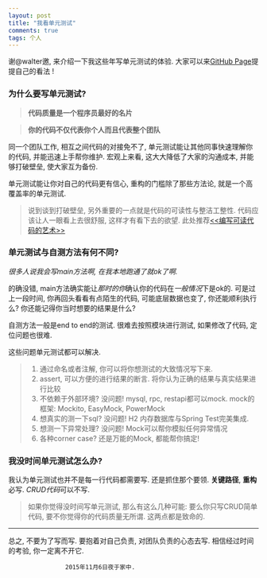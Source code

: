 ```yaml
---
layout: post
title: "我看单元测试"
comments: true
tags: 个人
---
```


谢@walter邀, 来介绍一下我这些年写单元测试的体验. 大家可以来[GitHub Page](https://github.com/WalterInSH/unit-testing)提提自己的看法 !

### 为什么要写单元测试?

> **代码质量是一个程序员最好的名片** 

> **你的代码不仅代表你个人而且代表整个团队**

同一个团队工作, 相互之间代码的对接免不了, 单元测试能让其他同事快速理解你的代码, 并能迅速上手帮你维护. 宏观上来看, 这大大降低了大家的沟通成本, 并能够打破壁垒, 使大家互为备份. 

单元测试能让你对自己的代码更有信心, 重构的门槛除了那些方法论, 就是一个高覆盖率的单元测试. 

> 说到谈到打破壁垒, 另外重要的一点就是代码的可读性与整洁工整性. 代码应该让人一眼看上去很舒服, 这样才有看下去的欲望. 此处推荐[<<编写可读代码的艺术>>](http://book.douban.com/subject/10797189/) 

### 单元测试与自测方法有何不同?

*很多人说我会写main方法啊, 在我本地跑通了就ok了啊.*

的确没错, main方法确实能让*那时的你*确认你的代码在*一般情况*下是ok的. 可是过上一段时间, 你再回头看看有点陌生的代码, 可能底层数据也变了, 你还能顺利执行么? 你还能记得你当时想要的结果是什么?

自测方法一般是end to end的测试. 很难去按照模块进行测试, 如果修改了代码, 定位问题也很难.

这些问题单元测试都可以解决. 

> 1. 通过命名或者注解, 你可以将你想测试的大致情况写下来.
> 2. assert, 可以方便的进行结果的断言. 将你认为正确的结果与真实结果进行比较
> 3. 不依赖于外部环境? 没问题! mysql, rpc, restapi都可以mock. mock的框架: Mockito, EasyMock, PowerMock
> 4. 想真实的测一下sql? 没问题! H2 内存数据库与Spring Test完美集成. 
> 5. 想测一下异常处理? 没问题! Mock可以帮你模拟任何异常情况
> 6. 各种corner case? 还是万能的Mock, 都能帮你搞定!

### 我没时间单元测试怎么办?

我认为单元测试也并不是每一行代码都需要写. 还是抓住那个要领. **关键路径**, **重构** 必写. *CRUD代码*可以不写. 

> 如果你觉得没时间写单元测试, 那么有这么几种可能: 要么你只写CRUD简单代码, 要不你觉得你的代码质量无所谓. 这两点都是致命的.

-------------

总之, 不要为了写而写. 要抱着对自己负责, 对团队负责的心态去写. 相信经过时间的考验, 你一定离不开它.

                    2015年11月6日夜于家中.




 


